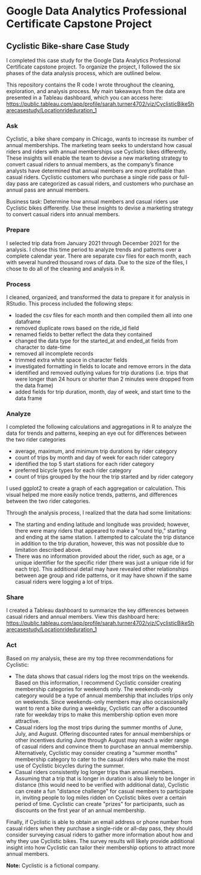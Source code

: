  # Google Data Analytics Professional Certificate Capstone Project
 ## Cyclistic Bike-share Case Study

I completed this case study for the Google Data Analytics Professional Certificate capstone project. To organize the project, I followed the six phases of the data analysis process, which are outlined below. 

This repository contains the R code I wrote throughout the cleaning, exploration, and analysis process. My main takeaways from the data are presented in a Tableau dashboard, which you can access here: https://public.tableau.com/app/profile/sarah.turner4702/viz/CyclisticBikeSharecasestudy/Locationrideduration_1

### Ask
Cyclistic, a bike share company in Chicago, wants to increase its number of annual memberships. The marketing team seeks to understand how casual riders and riders with annual memberships use Cyclistic bikes differently. These insights will enable the team to devise a new marketing strategy to convert casual riders to annual members, as the company’s finance analysts have determined that annual members are more profitable than casual riders. Cyclistic customers who purchase a single ride pass or full-day pass are categorized as casual riders, and customers who purchase an annual pass are annual members. 

Business task: Determine how annual members and casual riders use Cyclistic bikes differently. Use these insights to devise a marketing strategy to convert casual riders into annual members. 

### Prepare
I selected trip data from January 2021 through December 2021 for the analysis. I chose this time period to analyze trends and patterns over a complete calendar year. There are separate csv files for each month, each with several hundred thousand rows of data. Due to the size of the files, I chose to do all of the cleaning and analysis in R. 

### Process
I cleaned, organized, and transformed the data to prepare it for analysis in RStudio. This process included the following steps: 
* loaded the csv files for each month and then compiled them all into one dataframe 
* removed duplicate rows based on the ride_id field 
* renamed fields to better reflect the data they contained
* changed the data type for the started_at and ended_at fields from character to date-time 
* removed all incomplete records
* trimmed extra white space in character fields
* investigated formatting in fields to locate and remove errors in the data 
* identified and removed outlying values for trip durations (i.e. trips that were longer than 24 hours or shorter than 2 minutes were dropped from the data frame)
* added fields for trip duration, month, day of week, and start time to the data frame

### Analyze
I completed the following calculations and aggregations in R to analyze the data for trends and patterns, keeping an eye out for differences between the two rider categories
* average, maximum, and minimum trip durations by rider category
* count of trips by month and day of week for each rider category
* identified the top 5 start stations for each rider category 
* preferred bicycle types for each rider category
* count of trips grouped by the hour the trip started and by rider category

I used ggplot2 to create a graph of each aggregation or calculation. This visual helped me more easily notice trends, patterns, and differences between the two rider categories. 

Through the analysis process, I realized that the data had some limitations:
* The starting and ending latitude and longitude was provided; however, there were many riders that appeared to make a "round trip," starting and ending at the same station. I attempted to calculate the trip distance in addition to the trip duration, however, this was not possible due to limitation described above. 
* There was no information provided about the rider, such as age, or a unique identifier for the specific rider (there was just a unique ride id for each trip). This additional detail may have revealed other relationships between age group and ride patterns, or it may have shown if the same casual riders were logging a lot of trips.

### Share 
I created a Tableau dashboard to summarize the key differences between casual riders and annual members. View this dashboard here: https://public.tableau.com/app/profile/sarah.turner4702/viz/CyclisticBikeSharecasestudy/Locationrideduration_1

### Act
Based on my analysis, these are my top three recommendations for Cyclistic: 
* The data shows that casual riders log the most trips on the weekends. Based on this information, I recommend Cyclistic consider creating membership categories for weekends only. The weekends-only category would be a type of annual membership that includes trips only on weekends. Since weekends-only members may also occassionally want to rent a bike during a weekday, Cyclistic can offer a discounted rate for weekday trips to make this membership option even more attractive. 
* Casual riders log the most trips during the summer months of June, July, and August. Offering discounted rates for annual memberships or other incentives during June through August may reach a wider range of casual riders and convince them to purchase an annual membership. Alternatively, Cyclistic may consider creating a "summer months" membership category to cater to the casual riders who make the most use of Cyclistic bicycles during the summer. 
* Casual riders consistently log longer trips than annual members. Assuming that a trip that is longer in duration is also likely to be longer in distance (this would need to be verified with additional data), Cyclistic can create a fun "distance challenge" for casual members to participate in, inviting people to log miles ridden on Cyclistic bikes over a certain period of time. Cyclistic can create "prizes" for participants, such as discounts on the first year of an annual membership. 

Finally, if Cyclistic is able to obtain an email address or phone number from casual riders when they purchase a single-ride or all-day pass, they should consider surveying casual riders to gather more information about how and why they use Cyclistic bikes. The survey results will likely provide additional insight into how Cyclistic can tailor their membership options to attract more annual members. 

<b>Note:</b> Cyclistic is a fictional company. 



